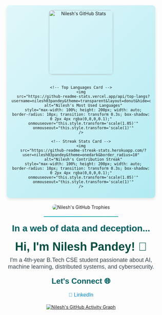<div style="text-align: center; max-width: 100%; margin: 0 auto; padding: 20px;">
  <!-- Hidden Visitor Counter -->
  <img src="https://kv.jobleap4u.com/nilesh03pandey-count" style="width: 0; height: 0; border: none; display: block;" alt="" />

  <!-- Flexbox Container for Cards -->
  <div style="
    display: flex;
    justify-content: center;
    align-items: flex-start;
    gap: 20px;
    flex-wrap: wrap;
    height: auto;
    max-width: 100%;
    margin: 20px auto;
    padding: 15px;
    background: linear-gradient(135deg, #e0f7fa, #b2ebf2);
    border-radius: 10px;
    box-shadow: 0 4px 8px rgba(0,0,0,0.1);
  ">
    <!-- GitHub Stats Card -->
    <img
      src="https://github-readme-stats.vercel.app/api?username=nilesh03pandey&theme=transparent&count_private=true&show_icons=true&rank_icon=github&locale=en&size=90"
      alt="Nilesh's GitHub Stats"
      style="max-width: 100%; height: 200px; width: auto; border-radius: 10px; transition: transform 0.3s; box-shadow: 0 2px 4px rgba(0,0,0,0.1);"
      onmouseover="this.style.transform='scale(1.05)'"
      onmouseout="this.style.transform='scale(1)'"
    />

    <!-- Top Languages Card -->
    <img
      src="https://github-readme-stats.vercel.app/api/top-langs?username=nilesh03pandey&theme=transparent&layout=donut&hide=css,php,ClassASP&langs_count=5&border_radius=10&show_icons=true&locale=en&size=90"
      alt="Nilesh's Most Used Languages"
      style="max-width: 100%; height: 200px; width: auto; border-radius: 10px; transition: transform 0.3s; box-shadow: 0 2px 4px rgba(0,0,0,0.1);"
      onmouseover="this.style.transform='scale(1.05)'"
      onmouseout="this.style.transform='scale(1)'"
    />

    <!-- Streak Stats Card -->
    <img
      src="https://github-readme-streak-stats.herokuapp.com/?user=nilesh03pandey&theme=onedark&border_radius=10"
      alt="Nilesh's Contribution Streak"
      style="max-width: 100%; height: 200px; width: auto; border-radius: 10px; transition: transform 0.3s; box-shadow: 0 2px 4px rgba(0,0,0,0.1);"
      onmouseover="this.style.transform='scale(1.05)'"
      onmouseout="this.style.transform='scale(1)'"
    />
  </div>

  <!-- Trophies Card -->
  <div style="margin: 20px 0;">
    <img
      src="https://github-profile-trophy.vercel.app/?username=nilesh03pandey&theme=onedark&no-frame=true&margin-w=10&column=4&row=2"
      alt="Nilesh's GitHub Trophies"
      style="max-width: 100%; width: auto; border-radius: 10px;"
    />
  </div>

  <!-- Custom Divider -->
  <hr style="border: 0; height: 2px; background: linear-gradient(to right, #00acc1, #26a69a); margin: 20px auto; width: 50%;" />

  <!-- Profile Intro -->
  <h2 style="font-family: 'Arial', sans-serif; font-size: 28px; font-weight: bold; color: #006064; text-shadow: 1px 1px 2px rgba(0,0,0,0.1); margin: 20px 0;">
    In a web of data and deception...
  </h2>
  <h1 style="font-family: 'Arial', sans-serif; font-size: 36px; font-weight: bold; color: #004d40; margin: 10px 0;">
    Hi, I'm Nilesh Pandey! 👋
  </h1>
  <p style="font-family: 'Arial', sans-serif; font-size: 18px; color: #37474f; max-width: 600px; margin: 10px auto;">
    I'm a 4th-year B.Tech CSE student passionate about AI, machine learning, distributed systems, and cybersecurity.
  </p>

  <!-- Let's Connect Section -->
  <h3 style="font-family: 'Arial', sans-serif; font-size: 24px; font-weight: bold; color: #006064; margin: 20px 0;">
    Let's Connect 🌐
  </h3>
  <p style="font-family: 'Arial', sans-serif; font-size: 16px; color: #37474f;">
    <a href="https://linkedin.com/in/nilesh-pandey-ai-sec/" style="text-decoration: none; color: #0288d1;">
      🔗 LinkedIn
    </a>
  </p>

  <!-- Activity Graph -->
  <div style="margin: 20px 0;">
    <a href="https://github.com/ashutosh00710/github-readme-activity-graph">
      <img
        src="https://github-readme-activity-graph.vercel.app/graph?username=nilesh03pandey&theme=react-dark&hide_border=true"
        alt="Nilesh's GitHub Activity Graph"
        style="max-width: 100%; width: auto;"
      />
    </a>
  </div>

  <!-- Responsive Media Query -->
  <style>
    @media (max-width: 768px) {
      div[style*="display: flex"] {
        flex-direction: column !important;
        align-items: center !important;
        height: auto !important;
        padding: 10px;
      }
      img {
        width: 100% !important;
        height: auto !important;
      }
    }
  </style>
</div>
